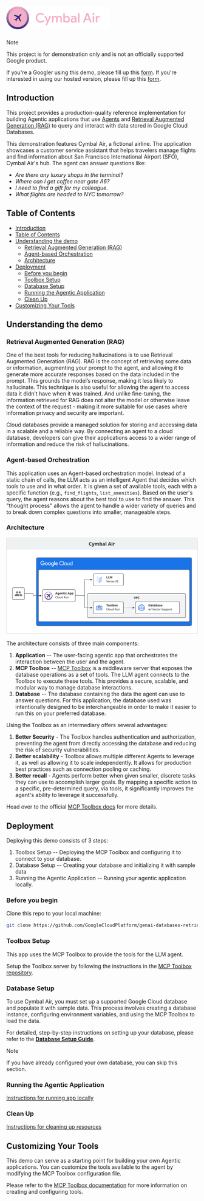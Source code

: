# ![](static/logo-header.png)

> [!NOTE]
> This project is for demonstration only and is not an officially supported
> Google product.
>
> If you're a Googler using this demo, please fill up this
> [form](https://forms.gle/dJUdMEbUu7k3TmT4A). If you're interested in using our
> hosted version, please fill up this
> [form](https://forms.gle/3AknwhhWv2pWw46Q8).

## Introduction

This project provides a production-quality reference implementation for building
Agentic applications that use [Agents] and [Retrieval Augmented Generation
(RAG)][rag] to query and interact with data stored in Google Cloud Databases.

This demonstration features Cymbal Air, a fictional airline. The application
showcases a customer service assistant that helps travelers manage flights and
find information about San Francisco International Airport (SFO), Cymbal Air's
hub. The agent can answer questions like:

* *Are there any luxury shops in the terminal?*
* *Where can I get coffee near gate A6?*
* *I need to find a gift for my colleague.*
* *What flights are headed to NYC tomorrow?*

[rag]: https://www.promptingguide.ai/techniques/rag
[Agents]: https://www.promptingguide.ai/agents/introduction

## Table of Contents
<!-- TOC depthfrom:2 -->

- [Introduction](#introduction)
- [Table of Contents](#table-of-contents)
- [Understanding the demo](#understanding-the-demo)
    - [Retrieval Augmented Generation (RAG)](#retrieval-augmented-generation-rag)
    - [Agent-based Orchestration](#agent-based-orchestration)
    - [Architecture](#architecture)
- [Deployment](#deployment)
    - [Before you begin](#before-you-begin)
    - [Toolbox Setup](#toolbox-setup)
    - [Database Setup](#database-setup)
    - [Running the Agentic Application](#running-the-agentic-application)
    - [Clean Up](#clean-up)
- [Customizing Your Tools](#customizing-your-tools)

<!-- /TOC -->

## Understanding the demo

### Retrieval Augmented Generation (RAG)

One of the best tools for reducing hallucinations is to use Retrieval Augmented
Generation (RAG). RAG is the concept of retrieving some data or information,
augmenting your prompt to the agent, and allowing it to generate more accurate
responses based on the data included in the prompt. This grounds the model’s
response, making it less likely to hallucinate. This technique is also useful
for allowing the agent to access data it didn’t have when it was trained. And
unlike fine-tuning, the information retrieved for RAG does not alter the model
or otherwise leave the context of the request - making it more suitable for use
cases where information privacy and security are important.

Cloud databases provide a managed solution for storing and accessing data in a
scalable and a reliable way. By connecting an agent to a cloud database,
developers can give their applications access to a wider range of information
and reduce the risk of hallucinations.


### Agent-based Orchestration

This application uses an Agent-based orchestration model. Instead of a static
chain of calls, the LLM acts as an intelligent Agent that decides which tools to
use and in what order. It is given a set of available tools, each with a
specific function (e.g., `find_flights`, `list_amenities`). Based on the user's
query, the agent reasons about the best tool to use to find the answer. This
"thought process" allows the agent to handle a wider variety of queries and to
break down complex questions into smaller, manageable steps.

### Architecture

![Overview](./architecture.svg)

The architecture consists of three main components:
1. **Application** -- The user-facing agentic app that orchestrates the
   interaction between the user and the agent.
1. **MCP Toolbox** -- [MCP Toolbox](https://github.com/googleapis/genai-toolbox)
   is a middleware server that exposes the database operations as a set of
   tools. The LLM agent connects to the Toolbox to execute these tools. This
   provides a secure, scalable, and modular way to manage database interactions.
1. **Database** -- The database containing the data the agent can use to answer
   questions. For this application, the database used was intentionally designed
   to be interchangeable in order to make it easier to run this on your
   preferred database.

Using the Toolbox as an intermediary offers several advantages:

1. **Better Security** - The Toolbox handles authentication and authorization,
   preventing the agent from directly accessing the database and reducing the
   risk of security vulnerabilities.
1. **Better scalability** - Toolbox allows multiple different Agents to leverage
   it, as well as allowing it to scale independently. It allows for production
   best practices such as connection pooling or caching.
1. **Better recall** - Agents perform better when given smaller, discrete tasks
   they can use to accomplish larger goals. By mapping a specific action to a
   specific, pre-determined query, via tools, it significantly improves the
   agent's ability to leverage it successfully.

Head over to the official [MCP Toolbox
docs](https://googleapis.github.io/genai-toolbox/getting-started/introduction/)
for more details.

## Deployment

Deploying this demo consists of 3 steps:
1. Toolbox Setup -- Deploying the MCP Toolbox and configuring it to connect to
   your database.
1. Database Setup -- Creating your database and initializing it with
   sample data
1. Running the Agentic Application -- Running your agentic application locally.

### Before you begin

Clone this repo to your local machine:
```bash
git clone https://github.com/GoogleCloudPlatform/genai-databases-retrieval-app.git
```

### Toolbox Setup

This app uses the MCP Toolbox to provide the tools for the LLM agent.

Setup the Toolbox server by following the instructions in the [MCP Toolbox
repository][toolbox].

### Database Setup

To use Cymbal Air, you must set up a supported Google Cloud database and
populate it with sample data. This process involves creating a database
instance, configuring environment variables, and using the MCP Toolbox to load
the data.

For detailed, step-by-step instructions on setting up your database, please
refer to the **[Database Setup Guide](docs/database_setup.md)**.

> [!NOTE]
> If you have already configured your own database, you can skip this section.

### Running the Agentic Application

[Instructions for running app locally](./docs/run_app.md)

### Clean Up

[Instructions for cleaning up resources](./docs/clean_up.md)

## Customizing Your Tools

This demo can serve as a starting point for building your own Agentic
applications. You can customize the tools available to the agent by modifying
the MCP Toolbox configuration file.

Please refer to the [MCP Toolbox documentation][configure] for more information on creating
and configuring tools.

[toolbox]: (https://googleapis.github.io/genai-toolbox/getting-started/introduction/#getting-started)
[configure]: (https://googleapis.github.io/genai-toolbox/getting-started/configure/)